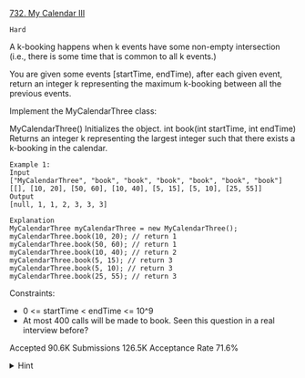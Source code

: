 [732. My Calendar III](https://leetcode.com/problems/my-calendar-iii/)

`Hard`

A k-booking happens when k events have some non-empty intersection (i.e., there is some time that is common to all k events.)

You are given some events [startTime, endTime), after each given event, return an integer k representing the maximum k-booking between all the previous events.

Implement the MyCalendarThree class:

MyCalendarThree() Initializes the object.
int book(int startTime, int endTime) Returns an integer k representing the largest integer such that there exists a k-booking in the calendar.
 
```
Example 1:
Input
["MyCalendarThree", "book", "book", "book", "book", "book", "book"]
[[], [10, 20], [50, 60], [10, 40], [5, 15], [5, 10], [25, 55]]
Output
[null, 1, 1, 2, 3, 3, 3]

Explanation
MyCalendarThree myCalendarThree = new MyCalendarThree();
myCalendarThree.book(10, 20); // return 1
myCalendarThree.book(50, 60); // return 1
myCalendarThree.book(10, 40); // return 2
myCalendarThree.book(5, 15); // return 3
myCalendarThree.book(5, 10); // return 3
myCalendarThree.book(25, 55); // return 3
```

Constraints:

- 0 <= startTime < endTime <= 10^9
- At most 400 calls will be made to book.
Seen this question in a real interview before?

Accepted
90.6K
Submissions
126.5K
Acceptance Rate
71.6%

<details>
<summary>Hint</summary>

Treat each interval [start, end) as two events "start" and "end", and process them in sorted order.

</details>